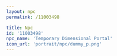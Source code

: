```yaml
---
layout: npc
permalink: /11003498

title: Npc
id: '11003498'
npc_name: 'Temporary Dimensional Portal'
icon_url: 'portrait/npc/dummy_p.png'
---
```

